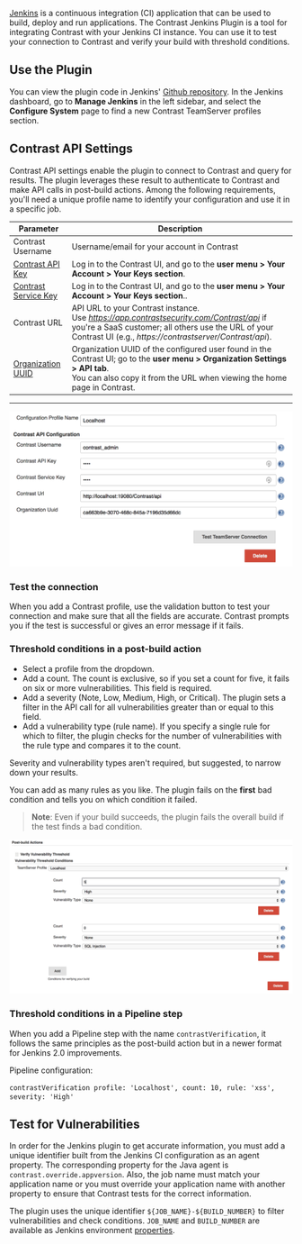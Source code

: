 <!--
title: "Contrast Jenkins Plugin"
description: "Sample Jenkins plugin using the Contrast Java SDK"
tags: "tools Jenkins SDK Integration Java"
-->

[Jenkins](https://jenkins.io/) is a continuous integration (CI) application that can be used to build, deploy and run applications. The Contrast Jenkins Plugin is a tool for integrating Contrast with your Jenkins CI instance. You can use it to test your connection to Contrast and verify your build with threshold conditions.

## Use the Plugin

You can view the plugin code in Jenkins' [Github repository](https://github.com/jenkinsci/contrast-continuous-application-security-plugin). In the Jenkins dashboard, go to **Manage Jenkins** in the left sidebar, and select the **Configure System** page to find a new Contrast TeamServer profiles section.

## Contrast API Settings
Contrast API settings enable the plugin to connect to Contrast and query for results. The plugin leverages these result to authenticate to Contrast and make API calls in post-build actions. Among the following requirements, you'll need a unique profile name to identify your configuration and use it in a specific job.

| Parameter                   | Description                                             |
|-----------------------------|---------------------------------------------------------|
| Contrast Username         | Username/email for your account in Contrast |
| [Contrast API Key](user-account.html#profile) | Log in to the Contrast UI, and go to the **user menu > Your Account > Your Keys section**.                |
| [Contrast Service Key](user-account.html#profile) | Log in to the Contrast UI, and go to the **user menu > Your Account > Your Keys section**..             |
| Contrast URL          | API URL to your Contrast instance. <BR> Use *https://app.contrastsecurity.com/Contrast/api* if you're a SaaS customer; all others use the URL of your Contrast UI (e.g., *https://contrastserver/Contrast/api*). |
| [Organization UUID](admin-orgsettings.html#apikey) | Organization UUID of the configured user found in the Contrast UI; go to the **user menu > Organization Settings > API tab**. <BR> You can also copy it from the URL when viewing the home page in Contrast. |

---

<a href="assets/images/Jenkins_ts_profile.png" rel="lightbox" title="Profile configuration"><img class="thumbnail" src="assets/images/Jenkins_ts_profile.png"/></a>

### Test the connection

When you add a Contrast profile, use the validation button to test your connection and make sure that all the fields are accurate. Contrast prompts you if the test is successful or gives an error message if it fails.

### Threshold conditions in a post-build action

* Select a profile from the dropdown.
* Add a count. The count is exclusive, so if you set a count for five, it fails on six or more vulnerabilities. This field is required.
* Add a severity (Note, Low, Medium, High, or Critical). The plugin sets a filter in the API call for all vulnerabilities greater than or equal to this field.
* Add a vulnerability type (rule name). If you specify a single rule for which to filter, the plugin checks for the number of vulnerabilities with the rule type and compares it to the count.

Severity and vulnerability types aren't required, but suggested, to narrow down your results.

You can add as many rules as you like. The plugin fails on the **first** bad condition and tells you on which condition it failed.

>**Note**: Even if your build succeeds, the plugin fails the overall build if the test finds a bad condition.

<a href="assets/images/Jenkins_threshold_condition.png" rel="lightbox" title="Threshold condition configuration"><img class="thumbnail" src="assets/images/Jenkins_threshold_condition.png"/></a>

### Threshold conditions in a Pipeline step

When you add a Pipeline step with the name `contrastVerification`, it follows the same principles as the post-build action but in a newer format for Jenkins 2.0 improvements.

Pipeline configuration:

```
contrastVerification profile: 'Localhost', count: 10, rule: 'xss', severity: 'High'
```

## Test for Vulnerabilities

In order for the Jenkins plugin to get accurate information, you must add a unique identifier built from the Jenkins CI configuration as an agent property. The corresponding property for the Java agent is ```contrast.override.appversion```. Also, the job name must match your application name or you must override your application name with another property to ensure that Contrast tests for the correct information.

The plugin uses the unique identifier `${JOB_NAME}-${BUILD_NUMBER}` to filter vulnerabilities and check conditions. `JOB_NAME` and `BUILD_NUMBER` are available as Jenkins environment <a href="https://wiki.jenkins-ci.org/display/JENKINS/Building+a+software+project">properties</a>.



